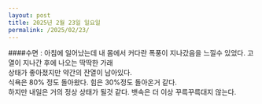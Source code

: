 ```yaml
---
layout: post
title: 2025년 2월 23일 일요일
permalink: /2025/02/23/
---
```

####수면 : 아침에 일어났는데 내 몸에서 커다란 폭풍이 지나갔음을 느낄수 있었다. 고열이 지나간 후에 나오는 딱딱한 가래<br/>
상태가 좋아졌지만 약간의 잔열이 남아있다.<br/>
식욕은 80% 정도 돌아왔다. 힘은 30%정도 돌아온거 같다.<br/>
하지만 내일은 거의 정상 상태가 될것 같다. 뱃속은 더 이상 꾸륵꾸륵대지 않는다.